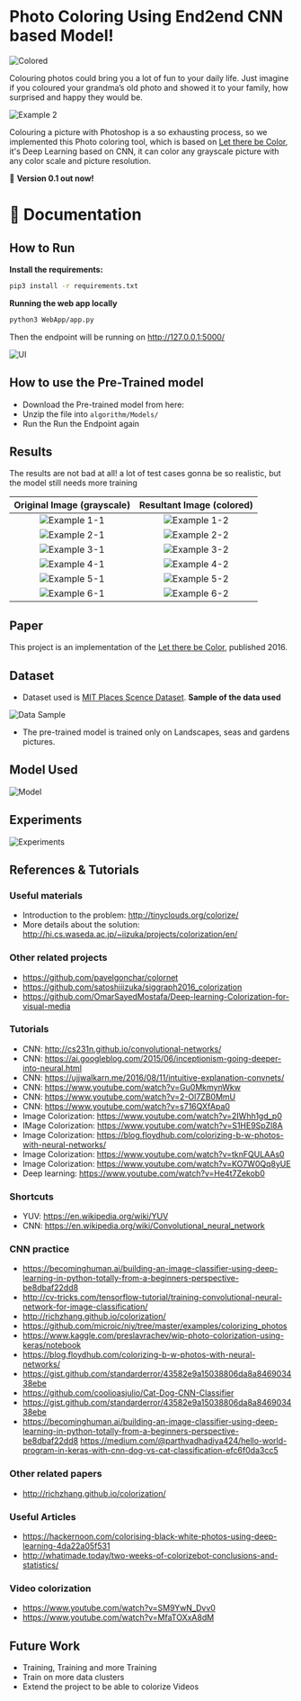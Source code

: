 # Photo Coloring Using End2end CNN based Model!

![Colored](https://github.com/AbdelrahmanRadwan/photo-coloring/blob/master/documentation/pics/10.png  "Colored")

Colouring photos could bring you a lot of fun to your daily life. Just imagine if you coloured your grandma’s old photo and showed it to your family, how surprised and happy they would be.

![Example 2](https://github.com/AbdelrahmanRadwan/photo-coloring/blob/master/documentation/pics/3.jpg  "Example 2")

Colouring a picture with Photoshop is a so exhausting process, so we implemented this Photo coloring tool, which is based on
[Let there be Color](http://hi.cs.waseda.ac.jp/~iizuka/projects/colorization/data/colorization_sig2016.pdf), it's Deep Learning based on CNN, 
it can color any grayscale picture with any color scale and picture resolution.

💫 **Version 0.1 out now!**

📖 Documentation
================
## How to Run
**Install the requirements:**
```bash
pip3 install -r requirements.txt 
```
**Running the web app locally**
```bash
python3 WebApp/app.py
```
Then the endpoint will be running on http://127.0.0.1:5000/

![UI](https://github.com/AbdelrahmanRadwan/photo-coloring/blob/master/documentation/pics/20.jpg  "UI")
## How to use the Pre-Trained model
- Download the Pre-trained model from here: 
- Unzip the file into ```algorithm/Models/```
- Run the Run the Endpoint again

## Results

The results are not bad at all! a lot of test cases gonna be so realistic, but the model still needs more training

 Original Image (grayscale)                                                                                                       | Resultant Image (colored)
:-------------------------------------------------------------------------------------------------------------------------------:|:------------------------------------------------------------------------------------------------------------------------:
![Example 1-1](https://github.com/AbdelrahmanRadwan/photo-coloring/blob/master/documentation/pics/Example1-1.jpg  "Example 1-1") | ![Example 1-2](https://github.com/AbdelrahmanRadwan/photo-coloring/blob/master/documentation/pics/Example1-2.jpg  "Example 1-2")
![Example 2-1](https://github.com/AbdelrahmanRadwan/photo-coloring/blob/master/documentation/pics/Example2-1.jpg  "Example 2-1") | ![Example 2-2](https://github.com/AbdelrahmanRadwan/photo-coloring/blob/master/documentation/pics/Example2-2.jpg  "Example 2-2")
![Example 3-1](https://github.com/AbdelrahmanRadwan/photo-coloring/blob/master/documentation/pics/Example3-1.jpg  "Example 3-1") | ![Example 3-2](https://github.com/AbdelrahmanRadwan/photo-coloring/blob/master/documentation/pics/Example3-2.jpg  "Example 3-2")
![Example 4-1](https://github.com/AbdelrahmanRadwan/photo-coloring/blob/master/documentation/pics/Example4-1.jpg  "Example 4-1") | ![Example 4-2](https://github.com/AbdelrahmanRadwan/photo-coloring/blob/master/documentation/pics/Example4-2.jpg  "Example 4-2")
![Example 5-1](https://github.com/AbdelrahmanRadwan/photo-coloring/blob/master/documentation/pics/Example5-1.jpg  "Example 5-1") | ![Example 5-2](https://github.com/AbdelrahmanRadwan/photo-coloring/blob/master/documentation/pics/Example5-2.jpg  "Example 5-2")
![Example 6-1](https://github.com/AbdelrahmanRadwan/photo-coloring/blob/master/documentation/pics/Example6-1.jpg  "Example 6-1") | ![Example 6-2](https://github.com/AbdelrahmanRadwan/photo-coloring/blob/master/documentation/pics/Example6-2.jpg  "Example 6-2")

## Paper
This project is an implementation of the [Let there be Color](http://hi.cs.waseda.ac.jp/~iizuka/projects/colorization/data/colorization_sig2016.pdf), published 2016.

## Dataset
- Dataset used is [MIT Places Scence Dataset](http://places.csail.mit.edu/).
**Sample of the data used**

![Data Sample](https://github.com/AbdelrahmanRadwan/photo-coloring/blob/master/documentation/pics/8.png  "Data Sample")

- The pre-trained model is trained only on Landscapes, seas and gardens pictures.

## Model Used
![Model](https://github.com/AbdelrahmanRadwan/photo-coloring/blob/master/documentation/pics/7.png  "Model")

## Experiments
![Experiments](https://github.com/AbdelrahmanRadwan/photo-coloring/blob/master/documentation/pics/9.png  "Experiments")


## References & Tutorials

### Useful materials
- Introduction to the problem: http://tinyclouds.org/colorize/
- More details about the solution: http://hi.cs.waseda.ac.jp/~iizuka/projects/colorization/en/

### Other related projects
- https://github.com/pavelgonchar/colornet
- https://github.com/satoshiiizuka/siggraph2016_colorization
- https://github.com/OmarSayedMostafa/Deep-learning-Colorization-for-visual-media

### Tutorials
- CNN: http://cs231n.github.io/convolutional-networks/ 
- CNN: https://ai.googleblog.com/2015/06/inceptionism-going-deeper-into-neural.html 
- CNN: https://ujjwalkarn.me/2016/08/11/intuitive-explanation-convnets/ 
- CNN: https://www.youtube.com/watch?v=Gu0MkmynWkw 
- CNN: https://www.youtube.com/watch?v=2-Ol7ZB0MmU 
- CNN: https://www.youtube.com/watch?v=s716QXfApa0
- Image Colorization: https://www.youtube.com/watch?v=2IWhh1gd_p0
- IMage Colorization: https://www.youtube.com/watch?v=S1HE9SpZl8A
- Image Colorization: https://blog.floydhub.com/colorizing-b-w-photos-with-neural-networks/
- Image Colorization: https://www.youtube.com/watch?v=tknFQULAAs0
- Image Colorization: https://www.youtube.com/watch?v=KO7W0Qq8yUE
- Deep learning: https://www.youtube.com/watch?v=He4t7Zekob0 

### Shortcuts
- YUV: https://en.wikipedia.org/wiki/YUV 
- CNN: https://en.wikipedia.org/wiki/Convolutional_neural_network 

### CNN practice
- https://becominghuman.ai/building-an-image-classifier-using-deep-learning-in-python-totally-from-a-beginners-perspective-be8dbaf22dd8 
- http://cv-tricks.com/tensorflow-tutorial/training-convolutional-neural-network-for-image-classification/ 
- http://richzhang.github.io/colorization/ 
- https://github.com/microic/niy/tree/master/examples/colorizing_photos
- https://www.kaggle.com/preslavrachev/wip-photo-colorization-using-keras/notebook
- https://blog.floydhub.com/colorizing-b-w-photos-with-neural-networks/
- https://gist.github.com/standarderror/43582e9a15038806da8a846903438ebe
- https://github.com/coolioasjulio/Cat-Dog-CNN-Classifier
- https://gist.github.com/standarderror/43582e9a15038806da8a846903438ebe
- https://becominghuman.ai/building-an-image-classifier-using-deep-learning-in-python-totally-from-a-beginners-perspective-be8dbaf22dd8 https://medium.com/@parthvadhadiya424/hello-world-program-in-keras-with-cnn-dog-vs-cat-classification-efc6f0da3cc5

### Other related papers
- http://richzhang.github.io/colorization/

### Useful Articles
- https://hackernoon.com/colorising-black-white-photos-using-deep-learning-4da22a05f531
- http://whatimade.today/two-weeks-of-colorizebot-conclusions-and-statistics/

### Video colorization
- https://www.youtube.com/watch?v=SM9YwN_Dvv0
- https://www.youtube.com/watch?v=MfaTOXxA8dM

## Future Work
- Training, Training and more Training
- Train on more data clusters
- Extend the project to be able to colorize Videos


